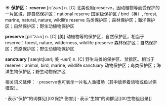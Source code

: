 ☀ <span class="category">**保护区：**</span>
<span class="vocabulary">**reserve**</span> [rɪ'zə:v] 
<span class="definition">n. [C] 北美也用preserve，因动植物等而受保护的一片区域，即自然保护区：</span>national reserve 国家级保护区 / bird（英）, forest, marine, natural, nature, wildlife reserve 鸟类保护区；森林保护区；海洋保护区；自然保护区；野生动植物保护区

<span class="vocabulary">**preserve**</span> [prɪ'zə:v] 
<span class="definition">n. [C] [美] 动植物等的保护区，自然保护区，相当于reserve：</span>forest, nature, wilderness, wildlife preserve 森林保护区；自然保护区；荒原保护区；野生动植物保护区
           
<span class="vocabulary">**sanctuary**</span> [ˈsæŋktʃuəri; 美 -ueri]
<span class="definition">n. [C] 野生鸟兽的保护区、禁猎区。相当于reserve：</span>animal, bird, marine, wildlife sanctuary 动物保护区；鸟类保护区；海洋生物保护区；野生动物保护区

相关词义延伸：
· preserve也可表示一片私人渔猎场（其中放养着动物或鱼以供猎取）。

· 表示“保护”的词群见[[02保护 伤害]]
· 表示“生物”的词群见[[00生物组目录]]